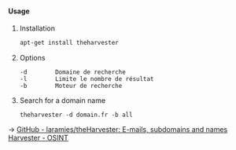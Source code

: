 
#### Usage

1. Installation 

	```bash
	apt-get install theharvester
	```


2. Options


	```shell
	-d        Domaine de recherche
	-l        Limite le nombre de résultat
	-b        Moteur de recherche
	```



3. Search for a domain name

	```shell
	theharvester -d domain.fr -b all
	```


→ [GitHub - laramies/theHarvester: E-mails, subdomains and names Harvester - OSINT](https://github.com/laramies/theHarvester)